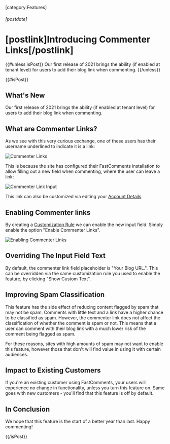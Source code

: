 [category:Features]
###### [postdate]
# [postlink]Introducing Commenter Links[/postlink]

{{#unless isPost}}
Our first release of 2021 brings the ability (if enabled at tenant level) for users to add their blog link when commenting.
{{/unless}}

{{#isPost}}

## What's New

Our first release of 2021 brings the ability (if enabled at tenant level) for users to add their blog link when commenting.

## What are Commenter Links?

As we see with this very curious exchange, one of these users has their username underlined to indicate it is a link:

<div class="text-center">
    <img src="images/fc-blog-links.png" alt="Commenter Links" title="Commenter Links Demo" />
</div>

This is because the site has configured their FastComments installation to allow filling out a new field when commenting, where the
user can leave a link:

<div class="text-center">
    <img src="images/fc-blog-link-input.png" alt="Commenter Link Input" title="Commenter Link Input" />
</div>

This link can also be customized via editing your <a href="https://fastcomments.com/auth/my-account/edit-details" target="_blank">Account Details</a>.

## Enabling Commenter links

By creating a <a href="https://fastcomments.com/auth/my-account/customize-widget" target="_blank">Customization Rule</a> we can enable the new input
field. Simply enable the option "Enable Commenter Links".

<div class="text-center">
    <img src="images/fc-commenter-links-enabling.png" alt="Enabling Commenter Links" title="Blog Links" />
</div>

## Overriding The Input Field Text

By default, the commenter link field placeholder is "Your Blog URL.". This can be overridden via the same customization rule
you used to enable the feature, by clicking "Show Custom Text".

## Improving Spam Classification

This feature has the side effect of reducing content flagged by spam that may not be spam. Comments with little text and a link have a higher chance to be classified
as spam. However, the commenter link does not affect the classification of whether the comment is spam or not. This means that a user can comment with their blog link
with a much lower risk of the comment being flagged as spam.

For these reasons, sites with high amounts of spam may not want to enable this feature, however those that don't will find value in using it with certain audiences.

## Impact to Existing Customers

If you're an existing customer using FastComments, your users will experience no change in functionality, unless you turn this feature on. Same goes with new customers - you'll
find that this feature is off by default.

## In Conclusion

We hope that this feature is the start of a better year than last. Happy commenting!

{{/isPost}}

